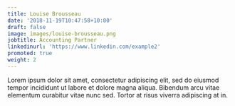 ```yaml
---
title: Louise Brousseau
date: '2018-11-19T10:47:58+10:00'
draft: false
image: images/louise-brousseau.png
jobtitle: Accounting Partner
linkedinurl: 'https://www.linkedin.com/example2'
promoted: true
weight: 2
---
```


Lorem ipsum dolor sit amet, consectetur adipiscing elit, sed do eiusmod tempor incididunt ut labore et dolore magna aliqua. Bibendum arcu vitae elementum curabitur vitae nunc sed. Tortor at risus viverra adipiscing at in.
